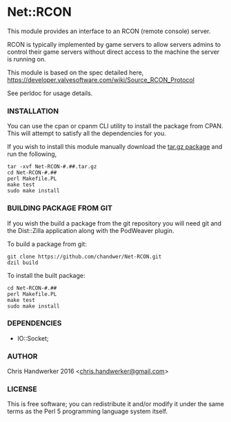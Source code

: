 Net::RCON
=========

This module provides an interface to an RCON (remote console) server.

RCON is typically implemented by game servers to allow servers admins to control their game servers without direct access to the machine the server is running on.

This module is based on the spec detailed here, https://developer.valvesoftware.com/wiki/Source_RCON_Protocol

See perldoc for usage details.

### INSTALLATION

You can use the cpan or cpanm CLI utility to install the package from CPAN. This will attempt to satisfy all the dependencies for you.

If you wish to install this module manually download the [tar.gz package](https://metacpan.org/module/Net::RCON) and run the following,

	tar -xvf Net-RCON-#.##.tar.gz
	cd Net-RCON-#.##
	perl Makefile.PL
	make test
	sudo make install

### BUILDING PACKAGE FROM GIT

If you wish the build a package from the git repository you will need git and the Dist::Zilla application along with the PodWeaver plugin.

To build a package from git:

	git clone https://github.com/chandwer/Net-RCON.git
	dzil build

To install the built package:

	cd Net-RCON-#.##
	perl Makefile.PL
	make test
	sudo make install

### DEPENDENCIES

* IO::Socket;

### AUTHOR

Chris Handwerker 2016 <<chris.handwerker@gmail.com>>

### LICENSE

This is free software; you can redistribute it and/or modify it under
the same terms as the Perl 5 programming language system itself.
